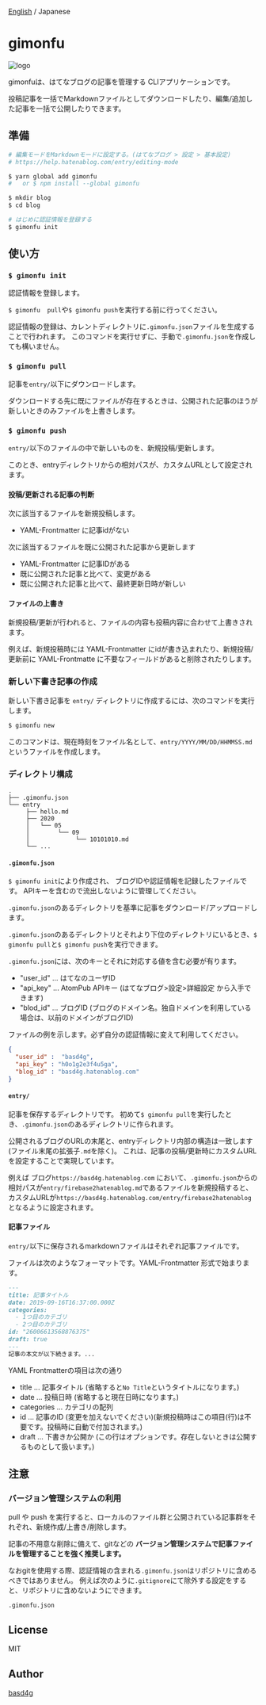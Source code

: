 [English](README.md) / Japanese

# gimonfu

![logo](logo.png)

gimonfuは、はてなブログの記事を管理する CLIアプリケーションです。

投稿記事を一括でMarkdownファイルとしてダウンロードしたり、編集/追加した記事を一括で公開したりできます。

## 準備

```sh
# 編集モードをMarkdownモードに設定する。(はてなブログ > 設定 > 基本設定)
# https://help.hatenablog.com/entry/editing-mode

$ yarn global add gimonfu
#   or $ npm install --global gimonfu

$ mkdir blog
$ cd blog

# はじめに認証情報を登録する
$ gimonfu init
```

## 使い方

### `$ gimonfu init`

認証情報を登録します。

`$ gimonfu  pull`や`$ gimonfu push`を実行する前に行ってください。

認証情報の登録は、カレントディレクトリに`.gimonfu.json`ファイルを生成することで行われます。
このコマンドを実行せずに、手動で`.gimonfu.json`を作成しても構いません。

### `$ gimonfu pull`

記事を`entry/`以下にダウンロードします。

ダウンロードする先に既にファイルが存在するときは、公開された記事のほうが新しいときのみファイルを上書きします。

### `$ gimonfu push`

`entry/`以下のファイルの中で新しいものを、新規投稿/更新します。

このとき、entryディレクトリからの相対パスが、カスタムURLとして設定されます。

#### 投稿/更新される記事の判断

次に該当するファイルを新規投稿します。

- YAML-Frontmatter に記事idがない

次に該当するファイルを既に公開された記事から更新します

- YAML-Frontmatter に記事IDがある
- 既に公開された記事と比べて、変更がある
- 既に公開された記事と比べて、最終更新日時が新しい

#### ファイルの上書き

新規投稿/更新が行われると、ファイルの内容も投稿内容に合わせて上書きされます。

例えば、新規投稿時には YAML-Frontmatter にidが書き込まれたり、新規投稿/更新前に YAML-Frontmatte に不要なフィールドがあると削除されたりします。

### 新しい下書き記事の作成

新しい下書き記事を `entry/` ディレクトリに作成するには、次のコマンドを実行します。

```sh
$ gimonfu new
```

このコマンドは、現在時刻をファイル名として、`entry/YYYY/MM/DD/HHMMSS.md` というファイルを作成します。

### ディレクトリ構成

```
.
├── .gimonfu.json
└── entry
     ├── hello.md
     ├── 2020
     │   └── 05
     │        └── 09
     │             └── 10101010.md
     └── ...
```

#### `.gimonfu.json`

`$ gimonfu init`により作成され、 ブログIDや認証情報を記録したファイルです。
APIキーを含むので流出しないように管理してください。

`.gimonfu.json`のあるディレクトリを基準に記事をダウンロード/アップロードします。

`.gimonfu.json`のあるディレクトリとそれより下位のディレクトリにいるとき、`$ gimonfu pull`と`$ gimonfu push`を実行できます。

`.gimonfu.json`には、次のキーとそれに対応する値を含む必要が有ります。

- "user_id" ...  はてなのユーザID
- "api_key" ...  AtomPub APIキー (はてなブログ>設定>詳細設定 から入手できます)
- "blod_id" ...  ブログID (ブログのドメイン名。独自ドメインを利用している場合は、以前のドメインがブログID)

ファイルの例を示します。必ず自分の認証情報に変えて利用してください。

```.gimonfu.json
{
  "user_id" :  "basd4g",
  "api_key" : "h0o1g2e3f4u5ga",
  "blog_id" : "basd4g.hatenablog.com"
}
```

#### `entry/`

記事を保存するディレクトリです。
初めて`$ gimonfu pull`を実行したとき、`.gimonfu.json`のあるディレクトリに作られます。

公開されるブログのURLの末尾と、entryディレクトリ内部の構造は一致します(ファイル末尾の拡張子`.md`を除く)。
これは、記事の投稿/更新時にカスタムURLを設定することで実現しています。

例えば ブログ`https://basd4g.hatenablog.com` において、`.gimonfu.json`からの相対パスが`entry/firebase2hatenablog.md`であるファイルを新規投稿すると、カスタムURLが`https://basd4g.hatenablog.com/entry/firebase2hatenablog`となるように設定されます。



#### 記事ファイル

`entry/`以下に保存されるmarkdownファイルはそれぞれ記事ファイルです。

ファイルは次のようなフォーマットです。YAML-Frontmatter 形式で始まります。

```md
---
title: 記事タイトル
date: 2019-09-16T16:37:00.000Z
categories:
  - 1つ目のカテゴリ
  - 2つ目のカテゴリ
id: "26006613568876375"
draft: true
---
記事の本文が以下続きます。...
```

YAML Frontmatterの項目は次の通り

- title ... 記事タイトル (省略すると`No Title`というタイトルになります。)
- date ... 投稿日時 (省略すると現在日時になります。)
- categories ... カテゴリの配列
- id ... 記事のID (変更を加えないでください)(新規投稿時はこの項目(行)は不要です。投稿時に自動で付加されます。)
- draft ... 下書きか公開か (この行はオプションです。存在しないときは公開するものとして扱います。)

## 注意

### バージョン管理システムの利用

pull や push を実行すると、ローカルのファイル群と公開されている記事群をそれぞれ、新規作成/上書き/削除します。

記事の不用意な削除に備えて、gitなどの **バージョン管理システムで記事ファイルを管理することを強く推奨します。**

なおgitを使用する際、認証情報の含まれる`.gimonfu.json`はリポジトリに含めるべきではありません。
例えば次のように`.gitignore`にて除外する設定をすると、リポジトリに含めないようにできます。

```.gitignore
.gimonfu.json
```

## License

MIT

## Author

[basd4g](https://github.com/basd4g)
